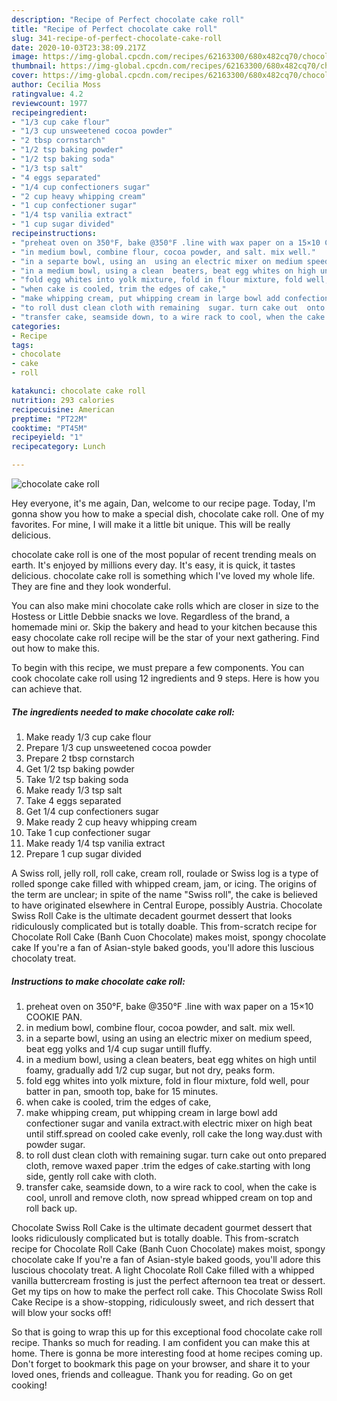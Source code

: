 ```yaml
---
description: "Recipe of Perfect chocolate cake roll"
title: "Recipe of Perfect chocolate cake roll"
slug: 341-recipe-of-perfect-chocolate-cake-roll
date: 2020-10-03T23:38:09.217Z
image: https://img-global.cpcdn.com/recipes/62163300/680x482cq70/chocolate-cake-roll-recipe-main-photo.jpg
thumbnail: https://img-global.cpcdn.com/recipes/62163300/680x482cq70/chocolate-cake-roll-recipe-main-photo.jpg
cover: https://img-global.cpcdn.com/recipes/62163300/680x482cq70/chocolate-cake-roll-recipe-main-photo.jpg
author: Cecilia Moss
ratingvalue: 4.2
reviewcount: 1977
recipeingredient:
- "1/3 cup cake flour"
- "1/3 cup unsweetened cocoa powder"
- "2 tbsp cornstarch"
- "1/2 tsp baking powder"
- "1/2 tsp baking soda"
- "1/3 tsp salt"
- "4 eggs separated"
- "1/4 cup confectioners sugar"
- "2 cup heavy whipping cream"
- "1 cup confectioner sugar"
- "1/4 tsp vanilia extract"
- "1 cup sugar divided"
recipeinstructions:
- "preheat oven on 350°F, bake @350°F .line with wax paper on a 15×10 COOKIE PAN."
- "in medium bowl, combine flour, cocoa powder, and salt. mix well."
- "in a separte bowl, using an  using an electric mixer on medium speed, beat egg yolks and 1/4 cup sugar untill fluffy."
- "in a medium bowl, using a clean  beaters, beat egg whites on high until foamy, gradually add 1/2 cup sugar, but not dry, peaks form."
- "fold egg whites into yolk mixture, fold in flour mixture, fold well, pour batter in pan, smooth top, bake for 15 minutes."
- "when cake is cooled, trim the edges of cake,"
- "make whipping cream, put whipping cream in large bowl add confectioner sugar and vanila extract.with electric mixer on high beat until stiff.spread on cooled cake evenly, roll cake the long way.dust with powder sugar."
- "to roll dust clean cloth with remaining  sugar. turn cake out  onto prepared cloth, remove waxed paper .trim the edges of cake.starting with long side, gently roll cake with cloth."
- "transfer cake, seamside down, to a wire rack to cool, when the cake is cool, unroll and remove cloth, now spread whipped cream on top and roll back up."
categories:
- Recipe
tags:
- chocolate
- cake
- roll

katakunci: chocolate cake roll 
nutrition: 293 calories
recipecuisine: American
preptime: "PT22M"
cooktime: "PT45M"
recipeyield: "1"
recipecategory: Lunch

---
```



![chocolate cake roll](https://img-global.cpcdn.com/recipes/62163300/680x482cq70/chocolate-cake-roll-recipe-main-photo.jpg)

Hey everyone, it's me again, Dan, welcome to our recipe page. Today, I'm gonna show you how to make a special dish, chocolate cake roll. One of my favorites. For mine, I will make it a little bit unique. This will be really delicious.

chocolate cake roll is one of the most popular of recent trending meals on earth. It's enjoyed by millions every day. It's easy, it is quick, it tastes delicious. chocolate cake roll is something which I've loved my whole life. They are fine and they look wonderful.

You can also make mini chocolate cake rolls which are closer in size to the Hostess or Little Debbie snacks we love. Regardless of the brand, a homemade mini or. Skip the bakery and head to your kitchen because this easy chocolate cake roll recipe will be the star of your next gathering. Find out how to make this.


To begin with this recipe, we must prepare a few components. You can cook chocolate cake roll using 12 ingredients and 9 steps. Here is how you can achieve that.

<!--inarticleads1-->

##### The ingredients needed to make chocolate cake roll:

1. Make ready 1/3 cup cake flour
1. Prepare 1/3 cup unsweetened cocoa powder
1. Prepare 2 tbsp cornstarch
1. Get 1/2 tsp baking powder
1. Take 1/2 tsp baking soda
1. Make ready 1/3 tsp salt
1. Take 4 eggs separated
1. Get 1/4 cup confectioners sugar
1. Make ready 2 cup heavy whipping cream
1. Take 1 cup confectioner sugar
1. Make ready 1/4 tsp vanilia extract
1. Prepare 1 cup sugar divided


A Swiss roll, jelly roll, roll cake, cream roll, roulade or Swiss log is a type of rolled sponge cake filled with whipped cream, jam, or icing. The origins of the term are unclear; in spite of the name &#34;Swiss roll&#34;, the cake is believed to have originated elsewhere in Central Europe, possibly Austria. Chocolate Swiss Roll Cake is the ultimate decadent gourmet dessert that looks ridiculously complicated but is totally doable. This from-scratch recipe for Chocolate Roll Cake (Banh Cuon Chocolate) makes moist, spongy chocolate cake If you&#39;re a fan of Asian-style baked goods, you&#39;ll adore this luscious chocolaty treat. 

<!--inarticleads2-->

##### Instructions to make chocolate cake roll:

1. preheat oven on 350°F, bake @350°F .line with wax paper on a 15×10 COOKIE PAN.
1. in medium bowl, combine flour, cocoa powder, and salt. mix well.
1. in a separte bowl, using an  using an electric mixer on medium speed, beat egg yolks and 1/4 cup sugar untill fluffy.
1. in a medium bowl, using a clean  beaters, beat egg whites on high until foamy, gradually add 1/2 cup sugar, but not dry, peaks form.
1. fold egg whites into yolk mixture, fold in flour mixture, fold well, pour batter in pan, smooth top, bake for 15 minutes.
1. when cake is cooled, trim the edges of cake,
1. make whipping cream, put whipping cream in large bowl add confectioner sugar and vanila extract.with electric mixer on high beat until stiff.spread on cooled cake evenly, roll cake the long way.dust with powder sugar.
1. to roll dust clean cloth with remaining  sugar. turn cake out  onto prepared cloth, remove waxed paper .trim the edges of cake.starting with long side, gently roll cake with cloth.
1. transfer cake, seamside down, to a wire rack to cool, when the cake is cool, unroll and remove cloth, now spread whipped cream on top and roll back up.


Chocolate Swiss Roll Cake is the ultimate decadent gourmet dessert that looks ridiculously complicated but is totally doable. This from-scratch recipe for Chocolate Roll Cake (Banh Cuon Chocolate) makes moist, spongy chocolate cake If you&#39;re a fan of Asian-style baked goods, you&#39;ll adore this luscious chocolaty treat. A light Chocolate Roll Cake filled with a whipped vanilla buttercream frosting is just the perfect afternoon tea treat or dessert. Get my tips on how to make the perfect roll cake. This Chocolate Swiss Roll Cake Recipe is a show-stopping, ridiculously sweet, and rich dessert that will blow your socks off! 

So that is going to wrap this up for this exceptional food chocolate cake roll recipe. Thanks so much for reading. I am confident you can make this at home. There is gonna be more interesting food at home recipes coming up. Don't forget to bookmark this page on your browser, and share it to your loved ones, friends and colleague. Thank you for reading. Go on get cooking!
